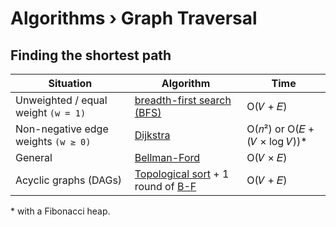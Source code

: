 # Algorithms › Graph Traversal

## Finding the shortest path

| Situation                            | Algorithm     | Time |
| ------------------------------------ | ------------- | --- |
| Unweighted / equal weight `(w = 1)`  | [breadth-first search (BFS)](./graph-bfs.md)  | O(𝑉 + 𝐸)  |
| Non-negative edge weights `(w ≥ 0)`  | [Dijkstra](./graph-dijkstra)  | O(𝑛²) or O(𝐸 + (𝑉 × log 𝑉))* |
| General                              | [Bellman-Ford](https://en.wikipedia.org/wiki/Bellman–Ford_algorithm)  | O(𝑉 × 𝐸) |
| Acyclic graphs (DAGs)                | [Topological sort](./graph-dfs#topological) + 1 round of [B-F](https://en.wikipedia.org/wiki/Bellman–Ford_algorithm) | O(𝑉 + 𝐸) |

\* with a Fibonacci heap.
